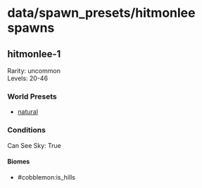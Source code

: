 # data/spawn_presets/hitmonlee spawns  
  
## hitmonlee-1  
Rarity: uncommon  
Levels: 20-46  
  
### World Presets  
* [natural](/data/world_presets/natural.md)  
  
### Conditions  
Can See Sky: True  
  
#### Biomes  
  * #cobblemon:is_hills
  
